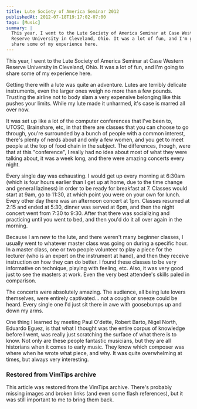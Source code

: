 ```yaml
---
title: Lute Society of America Seminar 2012
publishedAt: 2012-07-18T19:17:02-07:00
tags: [Music]
summary: |
  This year, I went to the Lute Society of America Seminar at Case Western
  Reserve University in Cleveland, Ohio. It was a lot of fun, and I'm going to
  share some of my experience here.
---
```

This year, I went to the Lute Society of America Seminar at Case Western
Reserve University in Cleveland, Ohio. It was a lot of fun, and I'm going to
share some of my experience here.

Getting there with a lute was quite an adventure. Lutes are terribly delicate
instruments, even the larger ones weigh no more than a few pounds. Trusting the
airline not to body slam a very expensive belonging like this pushes your
limits. While my lute made it unharmed, it's case is marred all over now.

It was set up like a lot of the computer conferences that I've been to, UTOSC,
Brainshare, etc, in that there are classes that you can choose to go through,
you're surrounded by a bunch of people with a common interest, there's plenty
of nerds about and only a few women, and you get to meet people at the top of
food chain in the subject. The differences, though, were that at this
"conference", I really had no idea about most of what they were talking about,
it was a week long, and there were amazing concerts every night.

Every single day was exhausting. I would get up every morning at 6:30am (which
is four hours earlier than I get up at home, due to the time change and general
laziness) in order to be ready for breakfast at 7. Classes would start at 9am,
go to 11:30, at which point you were on your own for lunch. Every other day
there was an afternoon concert at 1pm. Classes resumed at 2:15 and ended at
5:30, dinner was served at 6pm, and then the night concert went from 7:30 to
9:30\. After that there was socializing and practicing until you went to bed,
and then you'd do it all over again in the morning.

Because I am new to the lute, and there weren't many beginner classes, I
usually went to whatever master class was going on during a specific hour. In a
master class, one or two people volunteer to play a piece for the lecturer (who
is an expert on the instrument at hand), and then they receive instruction on
how they can do better. I found these classes to be very informative on
technique, playing with feeling, etc. Also, it was very good just to see the
masters at work. Even the very best attendee's skills paled in comparison.

The concerts were absolutely amazing. The audience, all being lute lovers
themselves, were entirely captivated... not a cough or sneeze could be heard.
Every single one I'd just sit there in awe with goosebumps up and down my arms.

One thing I learned by meeting Paul O'dette, Robert Barto, Nigel North, Eduardo
Eguez, is that what I thought was the entire corpus of knowledge before I went,
was really just scratching the surface of what there is to know. Not only are
these people fantastic musicians, but they are all historians when it comes to
early music. They know which composer was where when he wrote what piece, and
why. It was quite overwhelming at times, but always very interesting.

<div class="restored-from-archive">
  <h3>Restored from VimTips archive</h3>
  <p>
  This article was restored from the VimTips archive. There's probably
  missing images and broken links (and even some flash references), but it
  was still important to me to bring them back.
  </p>
</div>
